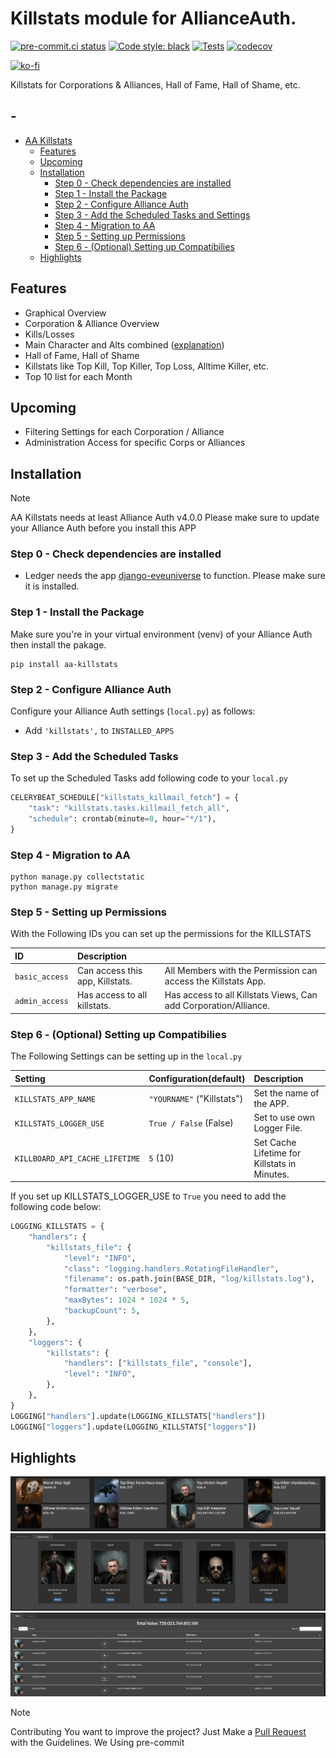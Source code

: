 # Killstats module for AllianceAuth.<a name="aa-killstats"></a>

[![pre-commit.ci status](https://results.pre-commit.ci/badge/github/Geuthur/aa-killstats/master.svg)](https://results.pre-commit.ci/latest/github/Geuthur/aa-killstats/master)
[![Code style: black](https://img.shields.io/badge/code%20style-black-000000.svg)](https://github.com/psf/black)
[![Tests](https://github.com/Geuthur/aa-killstats/actions/workflows/autotester.yml/badge.svg)](https://github.com/Geuthur/aa-killstats/actions/workflows/autotester.yml)
[![codecov](https://codecov.io/gh/Geuthur/aa-killstats/graph/badge.svg?token=jRicu5enZF)](https://codecov.io/gh/Geuthur/aa-killstats)

[![ko-fi](https://ko-fi.com/img/githubbutton_sm.svg)](https://ko-fi.com/W7W810Q5J4)

Killstats for Corporations & Alliances, Hall of Fame, Hall of Shame, etc.

## -

- [AA Killstats](#aa-killstats)
  - [Features](#features)
  - [Upcoming](#upcoming)
  - [Installation](#features)
    - [Step 0 - Check dependencies are installed](#step0)
    - [Step 1 - Install the Package](#step1)
    - [Step 2 - Configure Alliance Auth](#step2)
    - [Step 3 - Add the Scheduled Tasks and Settings](#step3)
    - [Step 4 - Migration to AA](#step4)
    - [Step 5 - Setting up Permissions](#step5)
    - [Step 6 - (Optional) Setting up Compatibilies](#step6)
  - [Highlights](#highlights)

## Features<a name="features"></a>

- Graphical Overview
- Corporation & Alliance Overview
- Kills/Losses
- Main Character and Alts combined ([explanation](/killstats/docs/explanation.md))
- Hall of Fame, Hall of Shame
- Killstats like Top Kill, Top Killer, Top Loss, Alltime Killer, etc.
- Top 10 list for each Month

## Upcoming<a name="upcoming"></a>

- Filtering Settings for each Corporation / Alliance
- Administration Access for specific Corps or Alliances

## Installation<a name="installation"></a>

> [!NOTE]
> AA Killstats needs at least Alliance Auth v4.0.0
> Please make sure to update your Alliance Auth before you install this APP

### Step 0 - Check dependencies are installed<a name="step0"></a>

- Ledger needs the app [django-eveuniverse](https://apps.allianceauth.org/apps/detail/django-eveuniverse) to function. Please make sure it is installed.

### Step 1 - Install the Package<a name="step1"></a>

Make sure you're in your virtual environment (venv) of your Alliance Auth then install the pakage.

```shell
pip install aa-killstats
```

### Step 2 - Configure Alliance Auth<a name="step2"></a>

Configure your Alliance Auth settings (`local.py`) as follows:

- Add `'killstats',` to `INSTALLED_APPS`

### Step 3 - Add the Scheduled Tasks<a name="step3"></a>

To set up the Scheduled Tasks add following code to your `local.py`

```python
CELERYBEAT_SCHEDULE["killstats_killmail_fetch"] = {
    "task": "killstats.tasks.killmail_fetch_all",
    "schedule": crontab(minute=0, hour="*/1"),
}
```

### Step 4 - Migration to AA<a name="step4"></a>

```shell
python manage.py collectstatic
python manage.py migrate
```

### Step 5 - Setting up Permissions<a name="step5"></a>

With the Following IDs you can set up the permissions for the KILLSTATS

| ID             | Description                     |                                                                  |
| :------------- | :------------------------------ | :--------------------------------------------------------------- |
| `basic_access` | Can access this app, Killstats. | All Members with the Permission can access the Killstats App.    |
| `admin_access` | Has access to all killstats.    | Has access to all Killstats Views, Can add Corporation/Alliance. |

### Step 6 - (Optional) Setting up Compatibilies<a name="step6"></a>

The Following Settings can be setting up in the `local.py`

| Setting                        | Configuration(default)     | Description                                  |
| :----------------------------- | :------------------------- | :------------------------------------------- |
| `KILLSTATS_APP_NAME`           | `"YOURNAME"` ("Killstats") | Set the name of the APP.                     |
| `KILLSTATS_LOGGER_USE`         | `True / False` (False)     | Set to use own Logger File.                  |
| `KILLBOARD_API_CACHE_LIFETIME` | `5` (10)                   | Set Cache Lifetime for Killstats in Minutes. |

If you set up KILLSTATS_LOGGER_USE to `True` you need to add the following code below:

```python
LOGGING_KILLSTATS = {
    "handlers": {
        "killstats_file": {
            "level": "INFO",
            "class": "logging.handlers.RotatingFileHandler",
            "filename": os.path.join(BASE_DIR, "log/killstats.log"),
            "formatter": "verbose",
            "maxBytes": 1024 * 1024 * 5,
            "backupCount": 5,
        },
    },
    "loggers": {
        "killstats": {
            "handlers": ["killstats_file", "console"],
            "level": "INFO",
        },
    },
}
LOGGING["handlers"].update(LOGGING_KILLSTATS["handlers"])
LOGGING["loggers"].update(LOGGING_KILLSTATS["loggers"])
```

## Highlights<a name="highlights"></a>

![Stats](/killstats/docs/img/killstats1.png)
![Hall](/killstats/docs/img/killstats2.png)
![Kills](/killstats/docs/img/killstats3.png)

> [!NOTE]
> Contributing
> You want to improve the project?
> Just Make a [Pull Request](https://github.com/Geuthur/aa-killstats/pulls) with the Guidelines.
> We Using pre-commit
